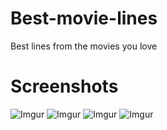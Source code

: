 # Best-movie-lines
Best lines from the movies you love


Screenshots
===========

![Imgur](https://i.imgur.com/07dfnx1m.png)
![Imgur](https://i.imgur.com/RhsqpWu.png)
![Imgur](https://i.imgur.com/VFMAloU.png)
![Imgur](https://i.imgur.com/07dfnx1.png)
